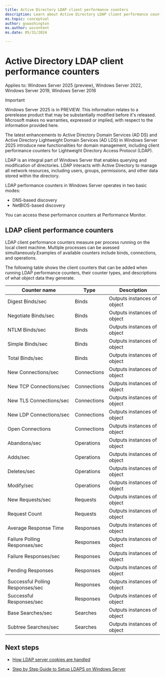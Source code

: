 ```yaml
---
title: Active Directory LDAP client performance counters
description: Learn about Active Directory LDAP client performance counters
ms.topic: conceptual
author: gswashington
ms.author: wscontent
ms.date: 05/31/2024

---
```


# Active Directory LDAP client performance counters

Applies to: Windows Server 2025 (preview), Windows Server 2022, Windows Server 2019, Windows Server 2016

> [!IMPORTANT]
> Windows Server 2025 is in PREVIEW. This information relates to a prerelease product that may be substantially modified before it's released. Microsoft makes no warranties, expressed or implied, with respect to the information provided here.

The latest enhancements to Active Directory Domain Services (AD DS) and Active Directory Lightweight Domain Services (AD LDS) in Windows Server 2025 introduce new functionalities for domain management, including client performance counters for Lightweight Directory Access Protocol (LDAP). 

LDAP is an integral part of Windows Server that enables querying and modification of directories. LDAP interacts with Active Directory to manage all network resources, including users, groups, permissions, and other data stored within the directory.

<!-- Need to verify lines 23-26 are accurate  -->
LDAP performance counters in Windows Server operates in two basic modes:

- DNS-based discovery
- NetBIOS-based discovery

You can access these performance counters at Performance Monitor.

## LDAP client performance counters

LDAP client performance counters measure per process running on the local client machine. Multiple processes can be asessed simultaneously.Examples of available counters include binds, connections, and operations.

The following table shows the client counters that can be added when running LDAP performance counters, their counter types, and descriptions of what object data they generate.

| Counter name | Type | Description |
|-----|-----|-----|
| Digest Binds/sec | Binds | Outputs instances of object |
| Negotiate Binds/sec | Binds | Outputs instances of object |
| NTLM Binds/sec | Binds | Outputs instances of object |
| Simple Binds/sec | Binds | Outputs instances of object |
| Total Binds/sec | Binds | Outputs instances of object |
| New Connections/sec | Connections | Outputs instances of object |
| New TCP Connections/sec | Connections | Outputs instances of object |
| New TLS Connections/sec | Connections | Outputs instances of object |
| New LDP Connections/sec | Connections | Outputs instances of object |
| Open Connections | Connections | Outputs instances of object |
| Abandons/sec | Operations | Outputs instances of object |
| Adds/sec | Operations | Outputs instances of object |
| Deletes/sec | Operations | Outputs instances of object |
| Modify/sec | Operations | Outputs instances of object |
| New Requests/sec | Requests | Outputs instances of object |
| Request Count | Requests | Outputs instances of object |
| Average Response Time | Responses | Outputs instances of object |
| Failure Polling Responses/sec | Responses | Outputs instances of object |
| Failure Responses/sec | Responses | Outputs instances of object |
| Pending Responses | Responses | Outputs instances of object |
| Successful Polling Responses/sec | Responses | Outputs instances of object |
| Successful Responses/sec | Responses | Outputs instances of object |
| Base Searches/sec | Searches | Outputs instances of object |
| Subtree Searches/sec | Searches | Outputs instances of object |

## Next steps

- [How LDAP server cookies are handled](/identity/ad-ds/manage/how-ldap-server-cookies-are-handled)

- [Step by Step Guide to Setup LDAPS on Windows Server](https://techcommunity.microsoft.com/t5/sql-server-blog/step-by-step-guide-to-setup-ldaps-on-windows-server/ba-p/385362)
